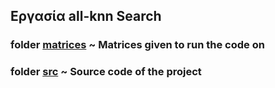 ## Εργασία all-knn Search 

### folder [matrices]() ~ Matrices given to run the code on
### folder [src]() ~ Source code of the project

